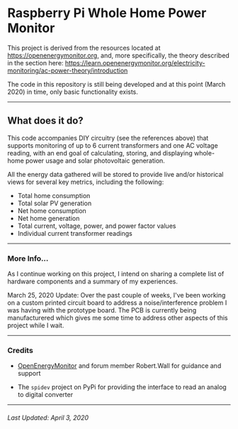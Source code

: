 # Raspberry Pi Whole Home Power Monitor


This project is derived from the resources located at https://openenergymonitor.org, and, more specifically, the theory described in the section here:
https://learn.openenergymonitor.org/electricity-monitoring/ac-power-theory/introduction

The code in this repository is still being developed and at this point (March 2020) in time, only basic functionality exists.

---

## What does it do?

This code accompanies DIY circuitry (see the references above) that supports monitoring of up to 6 current transformers and one AC voltage reading, with an end goal of calculating, storing, and displaying whole-home power usage and solar photovoltaic generation.

All the energy data gathered will be stored to provide live and/or historical views for several key metrics, including the following:

* Total home consumption
* Total solar PV generation
* Net home consumption
* Net home generation
* Total current, voltage, power, and power factor values
* Individual current transformer readings


---

### More Info...

As I continue working on this project, I intend on sharing a complete list of hardware components and a summary of my experiences.

March 25, 2020 Update: Over the past couple of weeks, I've been working on a custom printed circuit board to address a noise/interference problem I was having with the prototype board. The PCB is currently being manufacturered which gives me some time to address other aspects of this project while I wait. 


---

### Credits

* [OpenEnergyMonitor](https://openenergymonitor.org) and forum member Robert.Wall for guidance and support

* The `spidev` project on PyPi for providing the interface to read an analog to digital converter


---


###### Last Updated:  April 3, 2020
